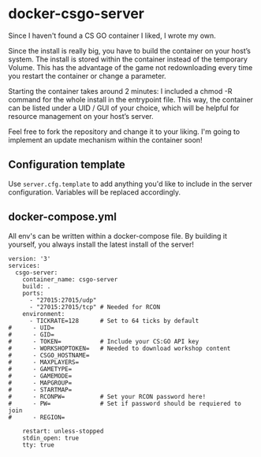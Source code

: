 # docker-csgo-server

Since I haven't found a CS GO container I liked, I wrote my own.

Since the install is really big, you have to build the container on your host’s
system. The install is stored within the container instead of the temporary
Volume. This has the advantage of the game not redownloading every time you
restart the container or change a parameter.

Starting the container takes around 2 minutes: I included a chmod -R command for
the whole install in the entrypoint file. This way, the container can be listed
under a UID / GUI of your choice, which will be helpful for resource management
on your host’s server.

Feel free to fork the repository and change it to your liking.
I'm going to implement an update mechanism within the container soon!

## Configuration template

Use `server.cfg.template` to add anything you'd like to include in the server
configuration. Variables will be replaced accordingly.

## docker-compose.yml

All env's can be written within a docker-compose file. By building it yourself,
you always install the latest install of the server!


```
version: '3'
services:
  csgo-server:
    container_name: csgo-server
    build: .
    ports:
      - "27015:27015/udp"
      - "27015:27015/tcp" # Needed for RCON
    environment:
      - TICKRATE=128      # Set to 64 ticks by default
#      - UID=
#      - GID=
#      - TOKEN=           # Include your CS:GO API key
#      - WORKSHOPTOKEN=   # Needed to download workshop content
#      - CSGO_HOSTNAME=
#      - MAXPLAYERS=
#      - GAMETYPE=
#      - GAMEMODE=
#      - MAPGROUP=
#      - STARTMAP=
#      - RCONPW=          # Set your RCON password here!
#      - PW=              # Set if password should be requiered to join
#      - REGION=

    restart: unless-stopped
    stdin_open: true
    tty: true
```
